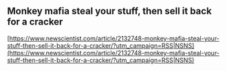 ## Monkey mafia steal your stuff, then sell it back for a cracker
  
  [https://www.newscientist.com/article/2132748-monkey-mafia-steal-your-stuff-then-sell-it-back-for-a-cracker/?utm_campaign=RSS|NSNS](https://www.newscientist.com/article/2132748-monkey-mafia-steal-your-stuff-then-sell-it-back-for-a-cracker/?utm_campaign=RSS|NSNS)
